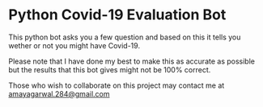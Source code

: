# Python Covid-19 Evaluation Bot
This python bot asks you a few question and based on this it tells you wether or not you might have Covid-19.

Please note that I have done my best to make this as accurate as possible but the results that this bot gives might not be 100% correct.

Those who wish to collaborate on this project may contact me at amayagarwal.284@gmail.com
